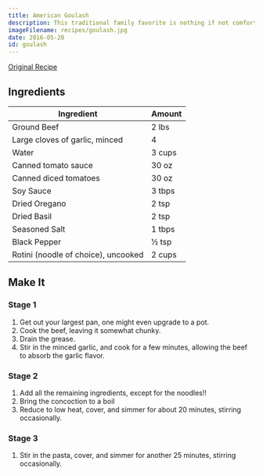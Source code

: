 ```yaml
---
title: American Goulash
description: This traditional family favorite is nothing if not comfort food
imageFilename: recipes/goulash.jpg
date: 2016-05-20
id: goulash
---
```


[Original Recipe](http://www.gonnawantseconds.com/2012/11/american-goulash/)

## Ingredients

| Ingredient                          | Amount |
| ----------------------------------- | ------ |
| Ground Beef                         | 2 lbs  |
| Large cloves of garlic, minced      | 4      |
| Water                               | 3 cups |
| Canned tomato sauce                 | 30 oz  |
| Canned diced tomatoes               | 30 oz  |
| Soy Sauce                           | 3 tbps |
| Dried Oregano                       | 2 tsp  |
| Dried Basil                         | 2 tsp  |
| Seasoned Salt                       | 1 tbps |
| Black Pepper                        | ½ tsp  |
| Rotini (noodle of choice), uncooked | 2 cups |

## Make It

### Stage 1

1. Get out your largest pan, one might even upgrade to a pot.
1. Cook the beef, leaving it somewhat chunky.
1. Drain the grease.
1. Stir in the minced garlic, and cook for a few minutes, allowing the beef to absorb the garlic flavor.

### Stage 2

1. Add all the remaining ingredients, except for the noodles!!
1. Bring the concoction to a boil
1. Reduce to low heat, cover, and simmer for about 20 minutes, stirring occasionally.

### Stage 3

1. Stir in the pasta, cover, and simmer for another 25 minutes, stirring occasionally.
